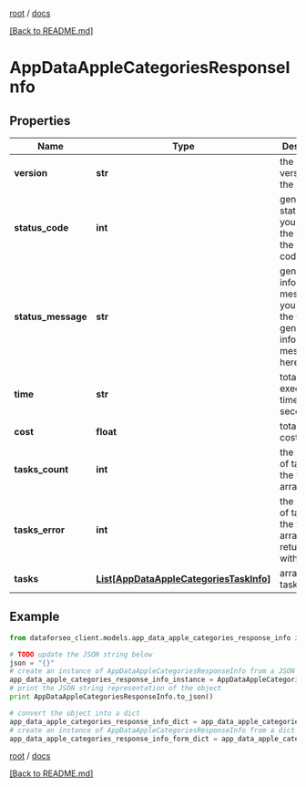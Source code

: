 [root](./../ "root") / [docs](./ "docs")

[[Back to README.md]](./../README.md "[Back to README.md]")

# AppDataAppleCategoriesResponseInfo

## Properties

Name | Type | Description | Notes
------------ | ------------- | ------------- | -------------
**version** | **str** | the current version of the API | [optional]
**status_code** | **int** | general status code you can find the full list of the response codes here | [optional]
**status_message** | **str** | general informational message you can find the full list of general informational messages here | [optional]
**time** | **str** | total execution time, seconds | [optional]
**cost** | **float** | total tasks cost, USD | [optional]
**tasks_count** | **int** | the number of tasks in the tasks array | [optional]
**tasks_error** | **int** | the number of tasks in the tasks array returned with an error | [optional]
**tasks** | [**List[AppDataAppleCategoriesTaskInfo]**](AppDataAppleCategoriesTaskInfo.md) | array of tasks | [optional]

## Example

```python
from dataforseo_client.models.app_data_apple_categories_response_info import AppDataAppleCategoriesResponseInfo

# TODO update the JSON string below
json = "{}"
# create an instance of AppDataAppleCategoriesResponseInfo from a JSON string
app_data_apple_categories_response_info_instance = AppDataAppleCategoriesResponseInfo.from_json(json)
# print the JSON string representation of the object
print AppDataAppleCategoriesResponseInfo.to_json()

# convert the object into a dict
app_data_apple_categories_response_info_dict = app_data_apple_categories_response_info_instance.to_dict()
# create an instance of AppDataAppleCategoriesResponseInfo from a dict
app_data_apple_categories_response_info_form_dict = app_data_apple_categories_response_info.from_dict(app_data_apple_categories_response_info_dict)
```

  

[root](./../ "root") / [docs](./ "docs")

[[Back to README.md]](./../README.md "[Back to README.md]")